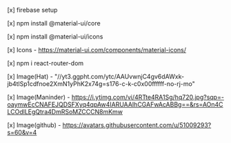 [x] firebase setup

[x] npm install @material-ui/core

[x] npm install @material-ui/icons

[x] Icons - https://material-ui.com/components/material-icons/

[x] npm i react-router-dom

[x] Image(Hat) - "//yt3.ggpht.com/ytc/AAUvwnjC4gv6dAWxk-jb4tlSp1cdfnoe2XmN1yPhK2x74g=s176-c-k-c0x00ffffff-no-rj-mo"

[x] Image(Maninder) - https://i.ytimg.com/vi/4RTte4RA1Sg/hq720.jpg?sqp=-oaymwEcCNAFEJQDSFXyq4qpAw4IARUAAIhCGAFwAcABBg==&rs=AOn4CLCOdlLEgQtra4DmRSoMZCCCN8mKmw

[x] Image(github) - https://avatars.githubusercontent.com/u/51009293?s=60&v=4
